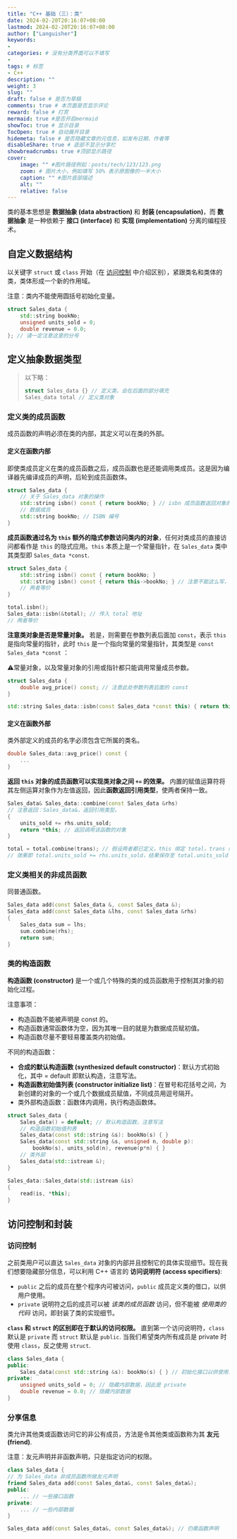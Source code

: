 ```yaml
---
title: "C++ 基础（三）：类"
date: 2024-02-20T20:16:07+08:00
lastmod: 2024-02-20T20:16:07+08:00
author: ["Languisher"]
keywords: 
- 
categories: # 没有分类界面可以不填写
- 
tags: # 标签
- C++
description: ""
weight: 3
slug: ""
draft: false # 是否为草稿
comments: true # 本页面是否显示评论
reward: false # 打赏
mermaid: true #是否开启mermaid
showToc: true # 显示目录
TocOpen: true # 自动展开目录
hidemeta: false # 是否隐藏文章的元信息，如发布日期、作者等
disableShare: true # 底部不显示分享栏
showbreadcrumbs: true #顶部显示路径
cover:
    image: "" #图片路径例如：posts/tech/123/123.png
    zoom: # 图片大小，例如填写 50% 表示原图像的一半大小
    caption: "" #图片底部描述
    alt: ""
    relative: false
---
```


类的基本思想是 **数据抽象 (data abstraction)** 和 **封装 (encapsulation)**，而 **数据抽象** 是一种依赖于 **接口 (interface)** 和 **实现 (implementation)** 分离的编程技术。

## 自定义数据结构


以关键字 `struct` 或 `class` 开始（在 [访问控制](#访问控制) 中介绍区别），紧跟类名和类体的类，类体形成一个新的作用域。

注意：类内不能使用圆括号初始化变量。

```cpp
struct Sales_data {
	std::string bookNo;
	unsigned units_sold = 0;
	double revenue = 0.0;
}; // 请一定注意这里的分号
```



## 定义抽象数据类型

> 以下略：
> ```cpp
> struct Sales_data {} // 定义类，会在后面的部分填充
> Sales_data total // 定义类对象
> ```
### 定义类的成员函数

成员函数的声明必须在类的内部，其定义可以在类的外部。

#### 定义在函数内部

即使类成员定义在类的成员函数之后，成员函数也是还能调用类成员。这是因为编译器先编译成员的声明，后轮到成员函数体。

```cpp
struct Sales_data {
	// 关于 Sales_data 对象的操作
	std::string isbn() const { return bookNo; } // isbn 成员函数返回对象的 ISBN 编号
	// 数据成员
	std::string bookNo; // ISBN 编号
}
```


**成员函数通过名为 `this` 额外的隐式参数访问类内的对象**，任何对类成员的直接访问都看作是 `this` 的隐式应用。`this` 本质上是一个常量指针，在 `Sales_data` 类中其类型即 `Sales_data *const`.

```cpp
struct Sales_data {
	std::string isbn() const { return bookNo; }
	std::string isbn() const { return this->bookNo; } // 注意不能这么写，因为不能显示地定义 this 指针。
	// 两者等价
}

total.isbn();
Sales_data::isbn(&total); // 传入 total 地址
// 两者等价
```


**注意类对象是否是常量对象。** 若是，则需要在参数列表后面加 `const`，表示 `this` 是指向常量的指针，此时 `this` 是一个指向常量的常量指针，其类型是 `const Sales_data *const` ：

⚠️常量对象，以及常量对象的引用或指针都只能调用常量成员参数。

```cpp
struct Sales_data {
	double avg_price() const; // 注意此处参数列表后面的 const
}

std::string Sales_data::isbn(const Sales_data *const this) { return this->isbn} // 说明隐式的 this 如何运作，注意不能这么写，因为不能显示地定义 this 指针。
```

#### 定义在函数外部

类外部定义的成员的名字必须包含它所属的类名。

```cpp
double Sales_data::avg_price() const {
	...
}
```

**返回 `this` 对象的成员函数可以实现类对象之间 `+=` 的效果。** 内置的赋值运算符将其左侧运算对象作为左值返回，因此**函数返回引用类型**，使两者保持一致。

```cpp
Sales_data& Sales_data::combine(const Sales_data &rhs) 
// 注意返回：Sales_data&，返回引用类型。
{
	units_sold += rhs.units_sold;
	return *this; // 返回调用该函数的对象
}

total = total.combine(trans); // 假设两者都已定义，this 绑定 total，trans 绑定 rhs
// 效果即 total.units_sold += rhs.units_sold，结果保存至 total.units_sold
```

### 定义类相关的非成员函数

同普通函数。

```cpp
Sales_data add(const Sales_data &, const Sales_data &);
Sales_data add(const Sales_data &lhs, const Sales_data &rhs)
{
	Sales_data sum = lhs;
	sum.combine(rhs);
	return sum;
}
```

### 类的构造函数

**构造函数 (constructor)** 是一个或几个特殊的类的成员函数用于控制其对象的初始化过程。

注意事项：
- 构造函数不能被声明是 const 的。
- 构造函数通常函数体为空，因为其唯一目的就是为数据成员赋初值。
- 构造函数尽量不要轻易覆盖类内初始值。

不同的构造函数：
- **合成的默认构造函数 (synthesized default constructor)**：默认方式初始化，其中 = default 即默认构造，注意写法。
- **构造函数初始值列表 (constructor initialize list)**：在冒号和花括号之间，为新创建的对象的一个或几个数据成员赋值，不同成员用逗号隔开。
- 类外部构造函数：函数体内调用，执行构造函数体。


```cpp
struct Sales_data {
	Sales_data() = default; // 默认构造函数，注意写法
	// 构造函数初始值列表
	Sales_data(const std::string &s): bookNo(s) { }
	Sales_data(const std::string &s, unsigned n, double p): 
		bookNo(s), units_sold(n), revenue(p*n) { }
	// 类外部
	Sales_data(std::istream &);
}

Sales_data::Sales_data(std::istream &is)
{
	read(is, *this);
}
```

## 访问控制和封装

### 访问控制

之前类用户可以直达 `Sales_data` 对象的内部并且控制它的具体实现细节。现在我们想要隐藏部分信息，可以利用 C++ 语言的 **访问说明符 (access specifiers)**:

- `public` 之后的成员在整个程序内可被访问，`public` 成员定义类的借口，以供用户使用。
- `private` 说明符之后的成员可以被 *该类的成员函数* 访问，但不能被 *使用类的代码* 访问，即封装了类的实现细节。

**`class` 和 `struct` 的区别即在于默认的访问权限。** 直到第一个访问说明符，`class` 默认是 `private` 而 `struct` 默认是 `public`. 当我们希望类内所有成员是 private 时使用 `class`，反之使用 `struct`.

```cpp
class Sales_data {
public:
	Sales_data(const std::string &s): bookNo(s) { } // 初始化接口以供使用，因此是 public（后文还会介绍）
private:
	unsigned units_sold = 0; // 隐藏内部数据，因此是 private
	double revenue = 0.0; // 隐藏内部数据
}
```

### 分享信息

类允许其他类或函数访问它的非公有成员，方法是令其他类或函数称为其 **友元 (friend)**.

注意：友元声明并非函数声明，只是指定访问的权限。

```cpp
class Sales_data {
// 为 Sales_data 非成员函数所做友元声明
friend Sales_data add(const Sales_data&, const Sales_data&);
public:
	... // 一些接口函数
private:
	... // 一些内部数据
}

Sales_data add(const Sales_data&, const Sales_data&); // 仍需函数声明
```


